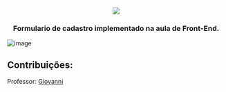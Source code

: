 <h1 align="center"><a><img src="https://github.com/rafaelrodrigopa/rafaelrodrigopa.github.io/blob/master/img/title.svg"></a></h1>

### <p align="center">Formulario de cadastro implementado na aula de Front-End.</p>

![image](https://user-images.githubusercontent.com/27809524/83314455-dbcba200-a1f0-11ea-9196-e5403828c9af.png)

## Contribuições:

Professor: [Giovanni](https://github.com/giovannirp)
